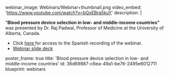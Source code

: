webinar_image: Webinars/Webinar+thumbnail.png
video_embed: 'https://www.youtube.com/watch?v=bQxEBra5kuY'
description: |
  <p>"<strong>Blood pressure device selection in low- and middle-income countries”</strong> was presented by Dr. Raj Padwal, Professor of Medicine at the University of Alberta, Canada.
  </p>
  <ul>
  	<li>Click <a href="https://youtu.be/ZxdBHBqcg3o" target="_blank">here </a>for access to the Spanish recording of the webinar.</li>
  	<li><a href="https://drive.google.com/file/d/13YD5N7BifLd4QJ34U6gZ0sx1jAtSXWd5/view?usp=sharing" target="_blank">Webinar slide deck</a></li>
  </ul>
poster_frame: true
title: 'Blood pressure device selection in low- and middle-income countries'
id: 36d69887-c6ea-49a1-be76-2495e6012711
blueprint: webinars

